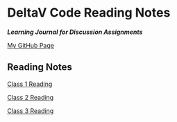 # DeltaV Code Reading Notes
_**Learning Journal for Discussion Assignments**_

[My GitHub Page](https://kimcooprider.github.io/reading-notes/)

## Reading Notes

[Class 1 Reading](/classOne.md)

[Class 2 Reading](/classTwo.md)

[Class 3 Reading](/classThree.md)
